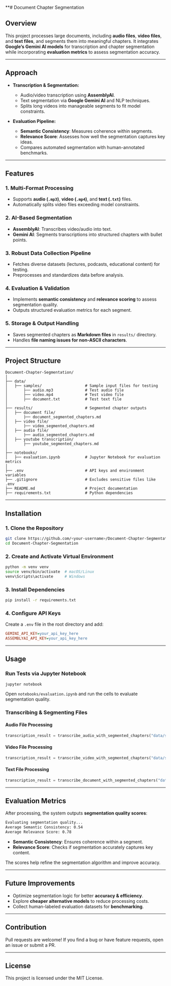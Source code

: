**# Document Chapter Segmentation

## Overview
This project processes large documents, including **audio files**, **video files**, and **text files**, and segments them into meaningful chapters. It integrates **Google’s Gemini AI models** for transcription and chapter segmentation while incorporating **evaluation metrics** to assess segmentation accuracy.

---

## Approach
- **Transcription & Segmentation:**
  - Audio/video transcription using **AssemblyAI**.
  - Text segmentation via **Google Gemini AI** and NLP techniques.
  - Splits long videos into manageable segments to fit model constraints.

- **Evaluation Pipeline:**
  - **Semantic Consistency**: Measures coherence within segments.
  - **Relevance Score**: Assesses how well the segmentation captures key ideas.
  - Compares automated segmentation with human-annotated benchmarks.

---

## Features
### **1. Multi-Format Processing**
- Supports **audio (`.mp3`)**, **video (`.mp4`)**, and **text (`.txt`)** files.
- Automatically splits video files exceeding model constraints.

### **2. AI-Based Segmentation**
- **AssemblyAI**: Transcribes video/audio into text.
- **Gemini AI**: Segments transcriptions into structured chapters with bullet points.

### **3. Robust Data Collection Pipeline**
- Fetches diverse datasets (lectures, podcasts, educational content) for testing.
- Preprocesses and standardizes data before analysis.

### **4. Evaluation & Validation**
- Implements **semantic consistency** and **relevance scoring** to assess segmentation quality.
- Outputs structured evaluation metrics for each segment.

### **5. Storage & Output Handling**
- Saves segmented chapters as **Markdown files** in `results/` directory.
- Handles **file naming issues for non-ASCII characters**.

---

## Project Structure
```
Document-Chapter-Segmentation/
│
├── data/
│   ├── samples/                   # Sample input files for testing
│       ├── audio.mp3              # Test audio file
│       ├── video.mp4              # Test video file
│       ├── document.txt           # Test text file
│
├── results/                       # Segmented chapter outputs
│   ├── document file/
│       ├── document_segmented_chapters.md
│   ├── video file/
│       ├── video_segmented_chapters.md
│   ├── audio file/
│       ├── audio_segmented_chapters.md
│   ├── youtube transcription/
│       ├── youtube_segmented_chapters.md
│
├── notebooks/
│   ├── evaluation.ipynb           # Jupyter Notebook for evaluation metrics
│
├── .env                           # API keys and environment variables
├── .gitignore                     # Excludes sensitive files like .env
├── README.md                      # Project documentation
├── requirements.txt               # Python dependencies
```

---

## Installation
### **1. Clone the Repository**
```bash
git clone https://github.com/<your-username>/Document-Chapter-Segmentation.git
cd Document-Chapter-Segmentation
```

### **2. Create and Activate Virtual Environment**
```bash
python -m venv venv
source venv/bin/activate  # macOS/Linux
venv\Scripts\activate     # Windows
```

### **3. Install Dependencies**
```bash
pip install -r requirements.txt
```

### **4. Configure API Keys**
Create a `.env` file in the root directory and add:
```ini
GEMINI_API_KEY=your_api_key_here
ASSEMBLYAI_API_KEY=your_api_key_here
```

---

## Usage
### **Run Tests via Jupyter Notebook**
```bash
jupyter notebook
```
Open `notebooks/evaluation.ipynb` and run the cells to evaluate segmentation quality.

### **Transcribing & Segmenting Files**
#### **Audio File Processing**
```python
transcription_result = transcribe_audio_with_segmented_chapters("data/samples/audio.mp3")
```

#### **Video File Processing**
```python
transcription_result = transcribe_video_with_segmented_chapters("data/samples/video.mp4")
```

#### **Text File Processing**
```python
transcription_result = transcribe_document_with_segmented_chapters("data/samples/document.txt")
```

---

## Evaluation Metrics
After processing, the system outputs **segmentation quality scores**:
```bash
Evaluating segmentation quality...
Average Semantic Consistency: 0.54
Average Relevance Score: 0.78
```
- **Semantic Consistency**: Ensures coherence within a segment.
- **Relevance Score**: Checks if segmentation accurately captures key content.

The scores help refine the segmentation algorithm and improve accuracy.

---

## Future Improvements
- Optimize segmentation logic for better **accuracy & efficiency**.
- Explore **cheaper alternative models** to reduce processing costs.
- Collect human-labeled evaluation datasets for **benchmarking**.

---

## Contribution
Pull requests are welcome! If you find a bug or have feature requests, open an issue or submit a PR.

---

## License
This project is licensed under the MIT License.

